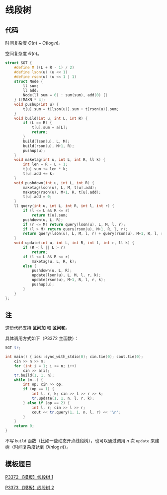 # 线段树

## 代码

时间复杂度 $\Theta(n) - O(\log n)$。

空间复杂度 $\Theta(n)$。

```cpp
struct SGT {
    #define M ((L + R - 1) / 2)
    #define lson(u) (u << 1)
    #define rson(u) (u << 1 | 1)
    struct Node {
        ll sum;
        ll add;
        Node(ll sum = 0) : sum(sum), add(0) {}
    } t[MAXN * 4];
    void pushup(int u) {
        t[u].sum = t[lson(u)].sum + t[rson(u)].sum;
    }
    void build(int u, int L, int R) {
        if (L == R) {
            t[u].sum = a[L];
            return;
        }
        build(lson(u), L, M);
        build(rson(u), M+1, R);
        pushup(u);
    }
    void maketag(int u, int L, int R, ll k) {
        int len = R - L + 1;
        t[u].sum += len * k;
        t[u].add += k;
    }
    void pushdown(int u, int L, int R) {
        maketag(lson(u), L, M, t[u].add);
        maketag(rson(u), M+1, R, t[u].add);
        t[u].add = 0;
    }
    ll query(int u, int L, int R, int l, int r) {
        if (l <= L && R <= r)
            return t[u].sum;
        pushdown(u, L, R);
        if (r <= M) return query(lson(u), L, M, l, r);
        if (l > M) return query(rson(u), M+1, R, l, r);
        return query(lson(u), L, M, l, r) + query(rson(u), M+1, R, l, r);
    }
    void update(int u, int L, int R, int l, int r, ll k) {
        if (R < l || L > r)
            return;
        if (l <= L && R <= r)
            maketag(u, L, R, k);
        else {
            pushdown(u, L, R);
            update(lson(u), L, M, l, r, k);
            update(rson(u), M+1, R, l, r, k);
            pushup(u);
        }
    }
};
```

## 注

这份代码支持 **区间加** 和 **区间和**。

具体调用方式如下（P3372 主函数）：

```cpp
SGT tr;

int main() { ios::sync_with_stdio(0); cin.tie(0); cout.tie(0);
    cin >> n >> m;
    for (int i = 1; i <= n; i++)
        cin >> a[i];
    tr.build(1, 1, n);
    while (m--) {
        int op; cin >> op;
        if (op == 1) {
            int l, r, k; cin >> l >> r >> k;
            tr.update(1, 1, n, l, r, k);
        } else if (op == 2) {
            int l, r; cin >> l >> r;
            cout << tr.query(1, 1, n, l, r) << '\n';
        }
    }
    return 0;
}
```

不写 `build` 函数（比如一些动态开点线段树），也可以通过调用 $n$ 次 `update` 来建树（时间复杂度达到 $O(n \log n)$）。

## 模板题目

[P3372 【模板】线段树 1](https://www.luogu.com.cn/problem/P3372)

[P3373 【模板】线段树 2](https://www.luogu.com.cn/problem/P3373)

